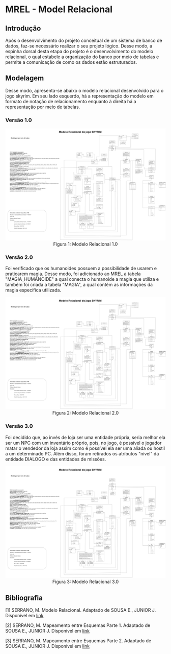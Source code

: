 # MREL - Model Relacional

## Introdução

Após o desenvolvimento do projeto conceitual de um sistema de banco de dados, faz-se necessário realizar o seu projeto lógico. Desse modo, a espinha dorsal desta etapa do projeto é o desenvolvimento do modelo relacional, o qual estabele a organização do banco por meio de tabelas e permite a comunicação de como os dados estão estruturados.

## Modelagem

Desse modo, apresenta-se abaixo o modelo relacional desenvolvido para o jogo skyrim. Em seu lado esquerdo, há a representação do modelo em formato de notação de relacionamento enquanto à direita há a representação por meio de tabelas.

### Versão 1.0

<div align="center">
  <img src="ModeloRelacionalSkyrim_Atualiacao01.drawio.png">
  Figura 1: Modelo Relacional 1.0
</div>

### Versão 2.0

Foi verificado que os humanoides possuem a possibilidade de usarem e praticarem magia. Desse modo, foi adicionado ao MREL a tabela "MAGIA_HUMANOIDE" a qual conecta o humanoide a magia que utiliza e também foi criada a tabela "MAGIA", a qual contém as informações da magia específica utilizada.
<div align="center">
  <img src="ModeloRelacionalSkyrim_Atualiacao02.drawio.png">
  Figura 2: Modelo Relacional 2.0
</div>

### Versão 3.0

Foi decidido que, ao invés de loja ser uma entidade própria, seria melhor ela ser um NPC com um inventário próprio, pois, no jogo, é possível o jogador matar o vendedor da loja assim como é possível ela ser uma aliada ou hostil a um determinado PC. Além disso, foram retirados os atributos "nível" da entidade DIALOGO e das entidades de missões.
<div align="center">
  <img src="ModeloRelacionalSkyrim_Atualiacao03.png">
  Figura 3: Modelo Relacional 3.0
</div>


## Bibliografia

[1] SERRANO, M. Modelo Relacional. Adaptado de SOUSA E., JUNIOR J. Disponível em [link](https://aprender3.unb.br/pluginfile.php/2686556/mod_resource/content/1/Aula07_Relacional.pdf)

[2] SERRANO, M. Mapeamento entre Esquemas Parte 1. Adaptado de SOUSA E., JUNIOR J. Disponível em [link](https://aprender3.unb.br/pluginfile.php/2686558/mod_resource/content/1/Aula08_MapeamentoMER-REL-parte1.pdf)

[3] SERRANO, M. Mapeamento entre Esquemas Parte 2. Adaptado de SOUSA E., JUNIOR J. Disponível em [link](https://aprender3.unb.br/pluginfile.php/2686560/mod_resource/content/2/Aula09_MapeamentoMER-REL-parte2.pdf)


